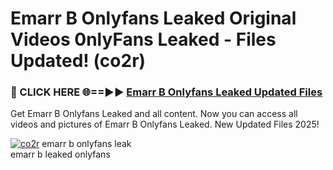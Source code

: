 # Emarr B Onlyfans Leaked Original Videos 0nlyFans Leaked - Files Updated! (co2r)

<h3>🔴 CLICK HERE 🌐==►► <a href="https://best4dudes.click/HH4t6V" rel="nofollow">Emarr B Onlyfans Leaked Updated Files</a></h3>

Get Emarr B Onlyfans Leaked and all content. Now you can access all videos and pictures of Emarr B Onlyfans Leaked. New Updated Files 2025!

[![co2r](https://github.com/user-attachments/assets/8c521d6e-e6e3-4a75-9320-d58ab9d79d5b)](https://best4dudes.click/HH4t6V)
emarr b onlyfans leak<br>
emarr b leaked onlyfans